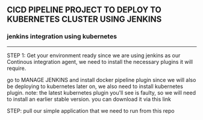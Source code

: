 ## **CICD PIPELINE PROJECT TO DEPLOY TO KUBERNETES CLUSTER USING JENKINS**  
### jenkins integration using kubernetes

---
STEP 1: Get your environment ready
since we are using jenkins as our Continous integration agent, we need to install the necessary plugins it will require.

go to MANAGE JENKINS and install docker pipeline plugin
since we will also be deploying to kubernetes later on, we also need to install kubernetes plugin.
note: the latest kubernetes plugin you'll see is faulty, so we will need to install an earlier stable version. you can download it via this link

STEP: pull our simple application that we need to run from this repo
